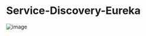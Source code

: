 # Service-Discovery-Eureka

![image](https://github.com/Mostafahassen1/Service-Discovery-Eureka/assets/134046265/bb1091fb-b88d-4af5-8fbe-235f8ff69522)
